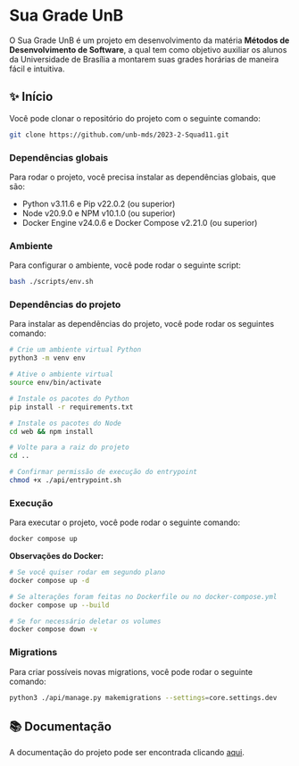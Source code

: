 # Sua Grade UnB

O Sua Grade UnB é um projeto em desenvolvimento da matéria **Métodos de Desenvolvimento de Software**, a qual tem como objetivo auxiliar os alunos da Universidade de Brasília a montarem suas grades horárias de maneira fácil e intuitiva.

## ✨ Início

Você pode clonar o repositório do projeto com o seguinte comando:

```bash
git clone https://github.com/unb-mds/2023-2-Squad11.git
```

### Dependências globais

Para rodar o projeto, você precisa instalar as dependências globais, que são:

- Python v3.11.6 e Pip v22.0.2 (ou superior)
- Node v20.9.0 e NPM v10.1.0 (ou superior)
- Docker Engine v24.0.6 e Docker Compose v2.21.0 (ou superior)

### Ambiente

Para configurar o ambiente, você pode rodar o seguinte script:

```bash
bash ./scripts/env.sh
```

### Dependências do projeto

Para instalar as dependências do projeto, você pode rodar os seguintes comando:

```bash
# Crie um ambiente virtual Python
python3 -m venv env

# Ative o ambiente virtual
source env/bin/activate

# Instale os pacotes do Python
pip install -r requirements.txt

# Instale os pacotes do Node
cd web && npm install

# Volte para a raiz do projeto
cd ..

# Confirmar permissão de execução do entrypoint
chmod +x ./api/entrypoint.sh
```

### Execução

Para executar o projeto, você pode rodar o seguinte comando:

```bash
docker compose up
```

**Observações do Docker:**

```bash
# Se você quiser rodar em segundo plano
docker compose up -d

# Se alterações foram feitas no Dockerfile ou no docker-compose.yml
docker compose up --build

# Se for necessário deletar os volumes
docker compose down -v
```

### Migrations

Para criar possíveis novas migrations, você pode rodar o seguinte comando:

```bash
python3 ./api/manage.py makemigrations --settings=core.settings.dev
```

## 📚 Documentação

A documentação do projeto pode ser encontrada clicando [aqui](https://unb-mds.github.io/2023-2-Squad11/).
